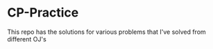 # CP-Practice
This repo has the solutions for various problems that I've solved from different OJ's
